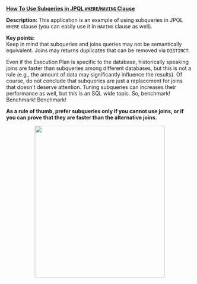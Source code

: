 **[How To Use Subqeries in JPQL `WHERE`/`HAVING` Clause](https://github.com/AnghelLeonard/Hibernate-SpringBoot/tree/master/HibernateSpringBootSubqueryInWhere)**
 
**Description:** This application is an example of using subqueries in JPQL `WHERE` clause (you can easily use it in `HAVING` clause as well).

**Key points:**\
Keep in mind that subqueries and joins queries may not be semantically equivalent. Joins may returns duplicates that can be removed via `DISTINCT`. 

Even if the Execution Plan is specific to the database, historically speaking joins are faster than subqueries among different databases, but this is not a rule (e.g., the amount of data may significantly influence the results). Of course, do not conclude that subqueries are just a replacement for joins that doesn't deserve attention. Tuning subqueries can increases their performance as well, but this is an SQL wide topic. So, benchmark! Benchmark! Benchmark!

**As a rule of thumb, prefer subqueries only if you cannot use joins, or if you can prove that they are faster than the alternative joins.**
          
<a href="https://leanpub.com/java-persistence-performance-illustrated-guide"><p align="center"><img src="https://github.com/AnghelLeonard/Hibernate-SpringBoot/blob/master/Java%20Persistence%20Performance%20Illustrated%20Guide.jpg" height="410" width="350"/></p></a>
